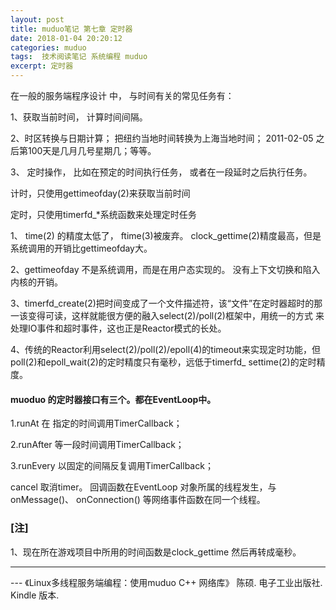 ```yaml
---
layout: post
title: muduo笔记 第七章 定时器
date: 2018-01-04 20:20:12
categories: muduo
tags:  技术阅读笔记 系统编程 muduo 
excerpt: 定时器
---
```



在一般的服务端程序设计 中， 与时间有关的常见任务有： 

1、获取当前时间， 计算时间间隔。 

2、时区转换与日期计算； 把纽约当地时间转换为上海当地时间； 2011-02-05 之后第100天是几月几号星期几；等等。 

3、 定时操作， 比如在预定的时间执行任务， 或者在一段延时之后执行任务。

计时，只使用gettimeofday(2)来获取当前时间

定时，只使用timerfd_*系统函数来处理定时任务

1、 time(2) 的精度太低了， ftime(3)被废弃。 clock_gettime(2)精度最高，但是系统调用的开销比gettimeofday大。

2、gettimeofday 不是系统调用，而是在用户态实现的。 没有上下文切换和陷入内核的开销。

3、timerfd_create(2)把时间变成了一个文件描述符，该“文件”在定时器超时的那一该变得可读，这样就能很方便的融入select(2)/poll(2)框架中，用统一的方式 来处理IO事件和超时事件，这也正是Reactor模式的长处。

4、传统的Reactor利用select(2)/poll(2)/epoll(4)的timeout来实现定时功能，但poll(2)和epoll_wait(2)的定时精度只有毫秒，远低于timerfd_ settime(2)的定时精度。

#### muoduo 的定时器接口有三个。都在EventLoop中。
1.runAt 在 指定的时间调用TimerCallback；

2.runAfter 等一段时间调用TimerCallback； 

3.runEvery 以固定的间隔反复调用TimerCallback； 

 cancel 取消timer。 回调函数在EventLoop 对象所属的线程发生，与onMessage()、 onConnection() 等网络事件函数在同一个线程。

### [注] 
1、现在所在游戏项目中所用的时间函数是clock_gettime 然后再转成毫秒。

---
 \--- 《Linux多线程服务端编程：使用muduo C++ 网络库》 陈硕. 电子工业出版社. Kindle 版本.